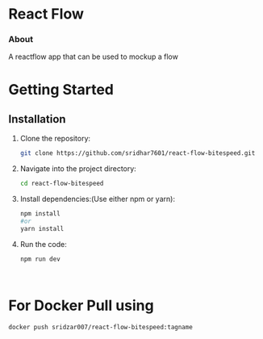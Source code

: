 # React Flow

### About
A reactflow app that can be used to mockup a flow

# Getting Started

## Installation

1. Clone the repository:

   ```bash
   git clone https://github.com/sridhar7601/react-flow-bitespeed.git
2. Navigate into the project directory:

   ```bash
   cd react-flow-bitespeed
3. Install dependencies:(Use either npm or yarn):

   ```bash
   npm install
   #or
   yarn install

4. Run the code:
    ```bash
    npm run dev




# For Docker Pull using 
```bash
docker push sridzar007/react-flow-bitespeed:tagname 
